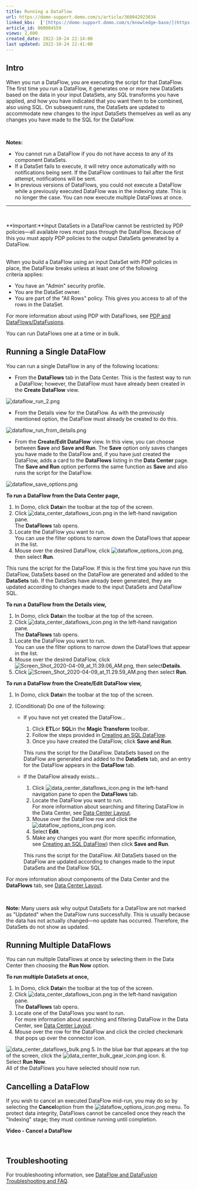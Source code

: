 ```yaml
---
title: Running a DataFlow
url: https://domo-support.domo.com/s/article/360042923034
linked_kbs:  ['[https://domo-support.domo.com/s/knowledge-base/](https://domo-support.domo.com/s/knowledge-base/)', '[https://domo-support.domo.com/s/](https://domo-support.domo.com/s/)', '[https://domo-support.domo.com/s/topic/0TO5w000000ZamzGAC](https://domo-support.domo.com/s/topic/0TO5w000000ZamzGAC)', '[https://domo-support.domo.com/s/topic/0TO5w000000ZanUGAS](https://domo-support.domo.com/s/topic/0TO5w000000ZanUGAS)', '[https://domo-support.domo.com/s/article/360043439333](https://domo-support.domo.com/s/article/360043439333)', '[https://domo-support.domo.com/s/article/360042922934](https://domo-support.domo.com/s/article/360042922934)', '[https://domo-support.domo.com/s/article/360047553253](https://domo-support.domo.com/s/article/360047553253)', '[https://domo-support.domo.com/s/article/360043427953](https://domo-support.domo.com/s/article/360043427953)', '[https://domo-support.domo.com/s/article/360042923034](https://domo-support.domo.com/s/article/360042923034)', '[https://domo-support.domo.com/s/topic/0TO5w000000ZanUGAS/dataflow-management](https://domo-support.domo.com/s/topic/0TO5w000000ZanUGAS/dataflow-management)', '[https://domo-support.domo.com/s/article/360043429933](https://domo-support.domo.com/s/article/360043429933)', '[https://domo-support.domo.com/s/article/360043429953](https://domo-support.domo.com/s/article/360043429953)', '[https://domo-support.domo.com/s/article/360042925494](https://domo-support.domo.com/s/article/360042925494)', '[https://domo-support.domo.com/s/article/360043429913](https://domo-support.domo.com/s/article/360043429913)', '[https://domo-support.domo.com/s/article/4408174643607](https://domo-support.domo.com/s/article/4408174643607)', '[https://domo-support.domo.com/s/login/](https://domo-support.domo.com/s/login/)']
article_id: 000004559
views: 2,600
created_date: 2022-10-24 22:14:00
last updated: 2022-10-24 22:41:00
---
```




Intro
-----


When you run a DataFlow, you are executing the script for that DataFlow. The first time you run a DataFlow, it generates one or more new DataSets based on the data in your input DataSets, any SQL transforms you have applied, and how you have indicated that you want them to be combined, also using SQL. On subsequent runs, the DataSets are updated to accommodate new changes to the input DataSets themselves as well as any changes you have made to the SQL for the DataFlow.




 

**Notes:** 
* You cannot run a DataFlow if you do not have access to any of its component DataSets.
* If a DataSet fails to execute, it will retry once automatically with no notifications being sent. If the DataFlow continues to fail after the first attempt, notifications will be sent.
* In previous versions of DataFlows, you could not execute a DataFlow while a previously executed DataFlow was in the indexing state. This is no longer the case. You can now execute multiple DataFlows at once.






---





 


**Important:**Input DataSets in a DataFlow cannot be restricted by PDP policies—all available rows *must* pass through the DataFlow. Because of this you must apply PDP policies to the output DataSets generated by a DataFlow.  
 


When you build a DataFlow using an input DataSet with PDP policies in place, the DataFlow breaks unless at least one of the following criteria applies:


* You have an "Admin" security profile.
* You are the DataSet owner.
* You are part of the "All Rows" policy. This gives you access to all of the rows in the DataSet.


For more information about using PDP with DataFlows, see [PDP and DataFlows/DataFusions](/s/article/360043439333 "http://knowledge.domo.com?cid=pdpdatafusions"). 






You can run DataFlows one at a time or in bulk.


Running a Single DataFlow
-------------------------


You can run a single DataFlow in any of the following locations:


* From the **DataFlows** tab in the Data Center. This is the fastest way to run a DataFlow; however, the DataFlow must have already been created in the **Create DataFlow** view.  
   
 ![]()![dataflow_run_2.png](dataflow_run_2.png)
* From the Details view for the DataFlow. As with the previously mentioned option, the DataFlow must already be created to do this.  
   
 ![]()![dataflow_run_from_details.png](dataflow_run_from_details.png)
* From the **Create/Edit DataFlow** view. In this view, you can choose between **Save** and **Save and Run**. The **Save** option only saves changes you have made to the DataFlow and, if you have just created the DataFlow, adds a card to the **DataFlows** listing in the **Data Center** page. The **Save and Run** option performs the same function as **Save** and also runs the script for the DataFlow.


![dataflow_save_options.png](dataflow_save_options.png)


**To run a DataFlow from the Data Center page,**


1. In Domo, click ****Data****in the toolbar at the top of the screen.
2. Click ![data_center_dataflows_icon.png](data_center_dataflows_icon.png) in the left-hand navigation pane.  
 The **DataFlows** tab opens.
3. Locate the DataFlow you want to run.  
 You can use the filter options to narrow down the DataFlows that appear in the list.
4. Mouse over the desired DataFlow, click ![dataflow_options_icon.png](dataflow_options_icon.png), then select **Run**.


This runs the script for the DataFlow. If this is the first time you have run this DataFlow, DataSets based on the DataFlow are generated and added to the **DataSets** tab. If the DataSets have already been generated, they are updated according to changes made to the input DataSets and DataFlow SQL.  
  
**To run a** **DataFlow from the Details view,**


1. In Domo, click ****Data****in the toolbar at the top of the screen.
2. Click ![data_center_dataflows_icon.png](data_center_dataflows_icon.png) in the left-hand navigation pane.  
 The **DataFlows** tab opens.
3. Locate the DataFlow you want to run.  
 You can use the filter options to narrow down the DataFlows that appear in the list.
4. Mouse over the desired DataFlow, click ![Screen_Shot_2020-04-09_at_11.39.06_AM.png](Screen_Shot_2020-04-09_at_11.39.06_AM.png), then select**Details**.
5. Click ![Screen_Shot_2020-04-09_at_11.29.59_AM.png](Screen_Shot_2020-04-09_at_11.29.59_AM.png) then select **Run**.


**To run a DataFlow from the Create/Edit DataFlow view,**


1. In Domo, click ****Data****in the toolbar at the top of the screen.
2. (Conditional) Do one of the following:


	* If you have not yet created the DataFlow...
	
	
		1. Click **ETL**or **SQL**in the **Magic Transform** toolbar.
		2. Follow the steps provided in [Creating an SQL DataFlow](/s/article/360042922934 "Creating a Magic ETL DataFlow").
		3. Once you have created the DataFlow, click **Save and Run**.  
		   
		 This runs the script for the DataFlow. DataSets based on the DataFlow are generated and added to the **DataSets** tab, and an entry for the DataFlow appears in the **DataFlow** tab.
	* If the DataFlow already exists...
	
	
		1. Click ![data_center_dataflows_icon.png](data_center_dataflows_icon.png) in the left-hand navigation pane to open the **DataFlows** tab.
		2. Locate the DataFlow you want to run.  
		 For more information about searching and filtering DataFlow in the Data Center, see [Data Center Layout](https://domo-support.domo.com/s/article/360047553253).
		3. Mouse over the DataFlow row and click the ![dataflow_options_icon.png](dataflow_options_icon.png) icon.
		4. Select **Edit**.
		5. Make any changes you want (for more specific information, see [Creating an SQL DataFlow](/s/article/360042922934 "Creating a Magic ETL DataFlow")) then click **Save and Run**.  
		   
		 This runs the script for the DataFlow. All DataSets based on the DataFlow are updated according to changes made to the input DataSets and the DataFlow SQL.


For more information about components of the Data Center and the **DataFlows** tab, see [Data Center Layout](https://domo-support.domo.com/s/article/360047553253).




 

**Note:** Many users ask why output DataSets for a DataFlow are not marked as "Updated" when the DataFlow runs successfully. This is usually because the data has not actually changed—no update has occurred. Therefore, the DataSets do not show as updated.



Running Multiple DataFlows
--------------------------


You can run multiple DataFlows at once by selecting them in the Data Center then choosing the **Run Now** option.


**To run multiple DataSets at once,**


1. In Domo, click ****Data****in the toolbar at the top of the screen.
2. Click ![data_center_dataflows_icon.png](data_center_dataflows_icon.png) in the left-hand navigation pane.  
 The **DataFlows** tab opens.
3. Locate one of the DataFlows you want to run.  
 For more information about searching and filtering DataFlow in the Data Center, see [Data Center Layout](https://domo-support.domo.com/s/article/360047553253).
4. Mouse over the row for the DataFlow and click the circled checkmark that pops up over the connector icon.   
   
 ![data_center_dataflows_bulk.png](data_center_dataflows_bulk.png)
5. In the blue bar that appears at the top of the screen, click the ![data_center_bulk_gear_icon.png](data_center_bulk_gear_icon.png) icon.
6. Select **Run Now**.  
 All of the DataFlows you have selected should now run.


Cancelling a DataFlow
---------------------


If you wish to cancel an executed DataFlow mid-run, you may do so by selecting the **Cancel**option from the ![dataflow_options_icon.png](dataflow_options_icon.png) menu. To protect data integrity, DataFlows cannot be cancelled once they reach the "Indexing" stage; they must continue running until completion. 


**Video - Cancel a DataFlow**



 


Troubleshooting
---------------


For troubleshooting information, see [DataFlow and DataFusion Troubleshooting and FAQ](/s/article/360043427953 "DataFlow and DataFusion Troubleshooting and FAQ"). 

